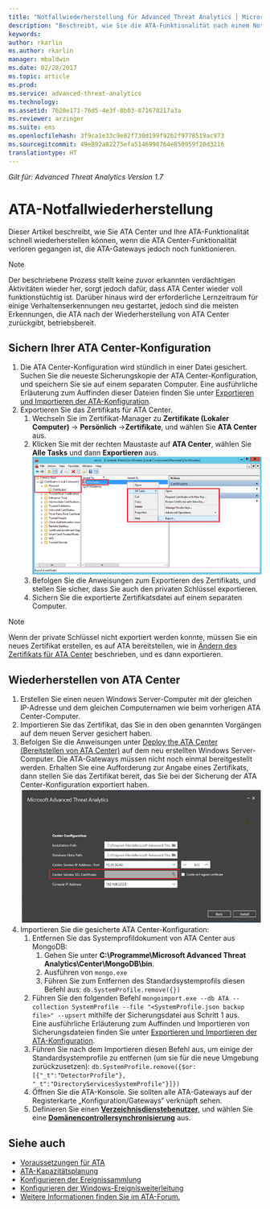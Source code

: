 ```yaml
---
title: "Notfallwiederherstellung für Advanced Threat Analytics | Microsoft-Dokumentation"
description: "Beschreibt, wie Sie die ATA-Funktionalität nach einem Notfall schnell wiederherstellen können"
keywords: 
author: rkarlin
ms.author: rkarlin
manager: mbaldwin
ms.date: 02/28/2017
ms.topic: article
ms.prod: 
ms.service: advanced-threat-analytics
ms.technology: 
ms.assetid: 7620e171-76d5-4e3f-8b03-871678217a3a
ms.reviewer: arzinger
ms.suite: ems
ms.openlocfilehash: 3f9ca1e33c9e82f730d199f92b2f9778519ac973
ms.sourcegitcommit: 49e892a82275efa5146998764e850959f20d3216
translationtype: HT
---
```

*Gilt für: Advanced Threat Analytics Version 1.7*



# <a name="ata-disaster-recovery"></a>ATA-Notfallwiederherstellung
Dieser Artikel beschreibt, wie Sie ATA Center und Ihre ATA-Funktionalität schnell wiederherstellen können, wenn die ATA Center-Funktionalität verloren gegangen ist, die ATA-Gateways jedoch noch funktionieren. 

>[!NOTE]
> Der beschriebene Prozess stellt keine zuvor erkannten verdächtigen Aktivitäten wieder her, sorgt jedoch dafür, dass ATA Center wieder voll funktionstüchtig ist. Darüber hinaus wird der erforderliche Lernzeitraum für einige Verhaltenserkennungen neu gestartet, jedoch sind die meisten Erkennungen, die ATA nach der Wiederherstellung von ATA Center zurückgibt, betriebsbereit. 

## <a name="back-up-your-ata-center-configuration"></a>Sichern Ihrer ATA Center-Konfiguration

1. Die ATA Center-Konfiguration wird stündlich in einer Datei gesichert. Suchen Sie die neueste Sicherungskopie der ATA Center-Konfiguration, und speichern Sie sie auf einem separaten Computer. Eine ausführliche Erläuterung zum Auffinden dieser Dateien finden Sie unter [Exportieren und Importieren der ATA-Konfiguration](/advanced-threat-analytics/deploy-use/ata-configuration-file). 
2. Exportieren Sie das Zertifikats für ATA Center.
    1. Wechseln Sie im Zertifikat-Manager zu **Zertifikate (Lokaler Computer)** -> **Persönlich** ->**Zertifikate**, und wählen Sie **ATA Center** aus.
    2. Klicken Sie mit der rechten Maustaste auf **ATA Center**, wählen Sie **Alle Tasks** und dann **Exportieren** aus. 
     ![Zertifikat für ATA Center](media/ata-center-cert.png)
    3. Befolgen Sie die Anweisungen zum Exportieren des Zertifikats, und stellen Sie sicher, dass Sie auch den privaten Schlüssel exportieren.
    4. Sichern Sie die exportierte Zertifikatsdatei auf einem separaten Computer.

  > [!NOTE] 
  > Wenn der private Schlüssel nicht exportiert werden konnte, müssen Sie ein neues Zertifikat erstellen, es auf ATA bereitstellen, wie in [Ändern des Zertifikats für ATA Center](/advanced-threat-analytics/deploy-use/modifying-ata-config-centercert) beschrieben, und es dann exportieren. 

## <a name="recover-your-ata-center"></a>Wiederherstellen von ATA Center

1. Erstellen Sie einen neuen Windows Server-Computer mit der gleichen IP-Adresse und dem gleichen Computernamen wie beim vorherigen ATA Center-Computer.
4. Importieren Sie das Zertifikat, das Sie in den oben genannten Vorgängen auf dem neuen Server gesichert haben.
5. Befolgen Sie die Anweisungen unter [Deploy the ATA Center (Bereitstellen von ATA Center)](/advanced-threat-analytics/deploy-use/install-ata-step1) auf dem neu erstellten Windows Server-Computer. Die ATA-Gateways müssen nicht noch einmal bereitgestellt werden. Erhalten Sie eine Aufforderung zur Angabe eines Zertifikats, dann stellen Sie das Zertifikat bereit, das Sie bei der Sicherung der ATA Center-Konfiguration exportiert haben. 
![Wiederherstellung von ATA Center](media/ata-center-restore.png)
6. Importieren Sie die gesicherte ATA Center-Konfiguration:
    1. Entfernen Sie das Systemprofildokument von ATA Center aus MongoDB: 
        1. Gehen Sie unter **C:\Programme\Microsoft Advanced Threat Analytics\Center\MongoDB\bin**. 
        2. Ausführen von `mongo.exe` 
        3. Führen Sie zum Entfernen des Standardsystemprofils diesen Befehl aus: `db.SystemProfile.remove({})`
    2. Führen Sie den folgenden Befehl `mongoimport.exe --db ATA --collection SystemProfile --file "<SystemProfile.json backup file>" --upsert` mithilfe der Sicherungsdatei aus Schritt 1 aus.</br>
    Eine ausführliche Erläuterung zum Auffinden und Importieren von Sicherungsdateien finden Sie unter [Exportieren und Importieren der ATA-Konfiguration](/advanced-threat-analytics/deploy-use/ata-configuration-file). 
    3. Führen Sie nach dem Importieren diesen Befehl aus, um einige der Standardsystemprofile zu entfernen (um sie für die neue Umgebung zurückzusetzen): `db.SystemProfile.remove({$or:[{"_t":"DetectorProfile"}, "_t":"DirectoryServicesSystemProfile"}]}) `
    4. Öffnen Sie die ATA-Konsole. Sie sollten alle ATA-Gateways auf der Registerkarte „Konfiguration/Gateways“ verknüpft sehen. 
    5. Definieren Sie einen [**Verzeichnisdienstebenutzer**](/advanced-threat-analytics/deploy-use/install-ata-step2), und wählen Sie eine [**Domänencontrollersynchronisierung**](/advanced-threat-analytics/deploy-use/install-ata-step5) aus. 






## <a name="see-also"></a>Siehe auch
- [Voraussetzungen für ATA](/advanced-threat-analytics/plan-design/ata-prerequisites)
- [ATA-Kapazitätsplanung](/advanced-threat-analytics/plan-design/ata-capacity-planning)
- [Konfigurieren der Ereignissammlung](/advanced-threat-analytics/deploy-use/configure-event-collection)
- [Konfigurieren der Windows-Ereignisweiterleitung](/advanced-threat-analytics/deploy-use/configure-event-collection#configuring-windows-event-forwarding)
- [Weitere Informationen finden Sie im ATA-Forum.](https://social.technet.microsoft.com/Forums/security/home?forum=mata)

